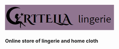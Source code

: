 ![alt text for screen readers](assets/logo.png "Gritella lingerie")

### Online store of lingerie and home cloth